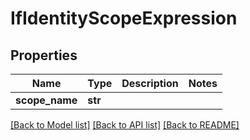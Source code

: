 # IfIdentityScopeExpression


## Properties
Name | Type | Description | Notes
------------ | ------------- | ------------- | -------------
**scope_name** | **str** |  | 

[[Back to Model list]](../README.md#documentation-for-models) [[Back to API list]](../README.md#documentation-for-api-endpoints) [[Back to README]](../README.md)


